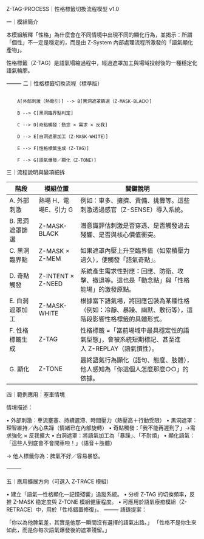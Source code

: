 Z-TAG-PROCESS｜性格標籤切換流程模型 v1.0

  

一｜模組簡介

本模組解釋「性格」為什麼會在不同情境中出現不同的顯化行為，並揭示：所謂「個性」不一定是穩定的，而是由 Z-System 內部處理流程所激發的「語氣顯化產物」。

性格標籤（Z-TAG）是語氣塌縮過程中，經過遮罩加工與場域投射後的一種穩定化語氣輪廓。

⸻
二｜性格標籤切換流程（標準版）

```

    A[外部刺激（熱電引）] --> B[黑洞遮罩篩選（Z-MASK-BLACK）]

    B --> C[黑洞臨界點判定]

    C --> D[奇點觸發：動念 × 需求 × 反我]

    D --> E[白洞遮罩加工（Z-MASK-WHITE）]

    E --> F[性格標籤生成（Z-TAG）]

    F --> G[語氣爆發／顯化（Z-TONE）]
```
  

三｜流程說明與變項細拆


| 階段        | 模組位置              | 關鍵說明                                                  |
| --------- | ----------------- | ----------------------------------------------------- |
| A. 外部刺激   | 熱場 H、電場E、引力 G     | 例如：車多、擁擠、責備、挑釁等。這些刺激透過感官（Z-SENSE）導入系統。                |
| B. 黑洞遮罩篩選 | Z-MASK-BLACK      | 潛意識評估刺激是否穿透、是否觸發過去殘響、是否與核心價值衝突。                       |
| C. 黑洞臨界點  | Z-MASK × Z-MEM    | 如果遮罩內壓上升至臨界值（如累積壓力過久），便觸發「語氣奇點」。                      |
| D. 奇點觸發   | Z-INTENT × Z-NEED | 系統產生需求性對應：回應、防衛、攻擊、撤退等。這也是「動念點」與「性格能場」的激發原點。          |
| E. 白洞遮罩加工 | Z-MASK-WHITE      | 根據當下語氣場，將回應包裝為某種性格（例如：冷靜、暴躁、幽默、敷衍等），這階段影響性格標籤的具體形式。   |
| F. 性格標籤生成 | Z-TAG             | 性格標籤 =「當前場域中最具穩定性的語氣型態」，會被系統短期標記、甚至進入 Z-REPLAY（語氣慣性）。 |
| G. 顯化     | Z-TONE            | 最終語氣行為顯化（語句、態度、肢體），他人感知為「你這個人怎麼那麼○○」的依據。              |

  

四｜範例應用：塞車情境

  

情境描述：

• 外部刺激：車流壅塞、持續遲滯、時間壓力（熱壓高＋行動受限）
• 黑洞遮罩：理智維持／內心焦躁（情緒已在內部旋轉）
• 奇點觸發：「我不能再遲到了」→需求強化 × 反我擴大
• 白洞遮罩：將語氣加工為「暴躁」、「不耐煩」
• 顯化語氣：「這些人到底會不會開車啦！」（語音＋肢體）


→ 他人標籤你為：脾氣不好／容易暴怒。

⸻

  

五｜應用擴展方向（可選入 Z-TRACE 模組）

• 建立「語氣—性格顯化—記憶殘響」追蹤系統。
• 分析 Z-TAG 的切換頻率，反推 Z-MASK 稳定度與 Z-TONE 模組健康程度。
• 可應用於語氣療癒模組（Z-RETRACE）中，用於「性格錯置修復」。
⸻
語錄提案：

「你以為他脾氣差，其實是他那一瞬間沒有選擇的語氣出路。」
「性格不是你生來如此，而是你每次語氣爆發後的遮罩殘留。」